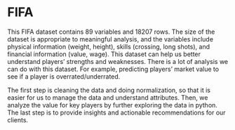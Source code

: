 # FIFA

This FIFA dataset contains 89 variables and 18207 rows. The size of the dataset is appropriate to meaningful analysis, and the variables include physical information (weight, height), skills (crossing, long shots), and financial information (value, wage). This dataset can help us better understand players’ strengths and weaknesses. There is a lot of analysis we can do with this dataset. For example, predicting players’ market value to see if a player is overrated/underrated. 

The first step is cleaning the data and doing normalization, so that it is easier for us to manage the data and understand attributes. Then, we analyze the value for key players by further exploring the data in python. The last step is to provide insights and actionable recommendations for our clients.
